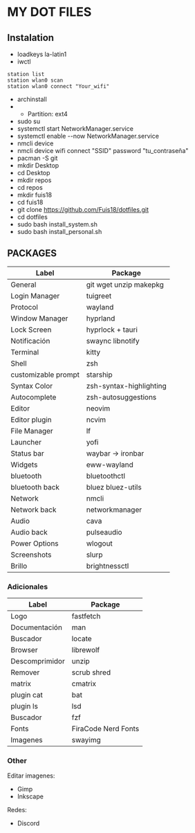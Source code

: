 # MY DOT FILES

## Instalation

- loadkeys la-latin1
- iwctl

```
station list
station wlan0 scan
station wlan0 connect "Your_wifi"
```

- archinstall
- - Partition: ext4
- sudo su
- systemctl start NetworkManager.service
- systemctl enable --now NetworkManager.service
- nmcli device
- nmcli device wifi connect "SSID" password "tu_contraseña"
- pacman -S git
- mkdir Desktop
- cd Desktop
- mkdir repos
- cd repos
- mkdir fuis18
- cd fuis18
- git clone https://github.com/Fuis18/dotfiles.git
- cd dotfiles
- sudo bash install_system.sh
- sudo bash install_personal.sh

## PACKAGES

| Label               | Package                 |
| ------------------- | ----------------------- |
| General             | git wget unzip makepkg  |
| Login Manager       | tuigreet                |
| Protocol            | wayland                 |
| Window Manager      | hyprland                |
| Lock Screen         | hyprlock + tauri        |
| Notificación        | swaync libnotify        |
| Terminal            | kitty                   |
| Shell               | zsh                     |
| customizable prompt | starship                |
| Syntax Color        | zsh-syntax-highlighting |
| Autocomplete        | zsh-autosuggestions     |
| Editor              | neovim                  |
| Editor plugin       | ncvim                   |
| File Manager        | lf                      |
| Launcher            | yofi                    |
| Status bar          | waybar -> ironbar       |
| Widgets             | eww-wayland             |
| bluetooth           | bluetoothctl            |
| bluetooth back      | bluez bluez-utils       |
| Network             | nmcli                   |
| Network back        | networkmanager          |
| Audio               | cava                    |
| Audio back          | pulseaudio              |
| Power Options       | wlogout                 |
| Screenshots         | slurp                   |
| Brillo              | brightnessctl           |

### Adicionales

| Label          | Package             |
| -------------- | ------------------- |
| Logo           | fastfetch           |
| Documentación  | man                 |
| Buscador       | locate              |
| Browser        | librewolf           |
| Descomprimidor | unzip               |
| Remover        | scrub shred         |
| matrix         | cmatrix             |
| plugin cat     | bat                 |
| plugin ls      | lsd                 |
| Buscador       | fzf                 |
| Fonts          | FiraCode Nerd Fonts |
| Imagenes       | swayimg             |

### Other

Editar imagenes:

- Gimp
- Inkscape

Redes:

- Discord
